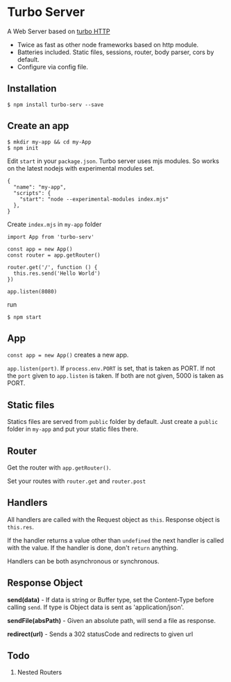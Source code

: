 # Turbo Server

A Web Server based on [turbo HTTP](https://www.npmjs.com/package/turbo-http)

* Twice as fast as other node frameworks based on http module.
* Batteries included. Static files, sessions, router, body parser, cors by default.
* Configure via config file.

## Installation

```
$ npm install turbo-serv --save
```

## Create an app

```
$ mkdir my-app && cd my-App
$ npm init
```

Edit `start` in your `package.json`. Turbo server uses mjs modules. So works on
the latest nodejs with experimental modules set.

```
{
  "name": "my-app",
  "scripts": {
    "start": "node --experimental-modules index.mjs"
  },
}
```

Create `index.mjs` in `my-app` folder
```
import App from 'turbo-serv'

const app = new App()
const router = app.getRouter()

router.get('/', function () {
  this.res.send('Hello World')
})

app.listen(8080)
```

run
```
$ npm start
```

## App

`const app = new App()` creates a new app.

`app.listen(port)`. If `process.env.PORT` is set, that is taken as PORT. If not
the `port` given to `app.listen` is taken. If both are not given, 5000 is taken as PORT.

## Static files

Statics files are served from `public` folder by default. Just create a `public` folder
in `my-app` and put your static files there.

## Router

Get the router with `app.getRouter()`.

Set your routes with `router.get` and `router.post`

## Handlers

All handlers are called with the Request object as `this`. Response object is
`this.res`.

If the handler returns a value other than `undefined` the next handler is called
with the value. If the handler is done, don't `return` anything.

Handlers can be both asynchronous or synchronous.

## Response Object

**send(data)** - If data is string or Buffer type, set the Content-Type before calling `send`. If type is Object data is sent as 'application/json'.

**sendFile(absPath)** - Given an absolute path, will send a file as response.

**redirect(url)** - Sends a 302 statusCode and redirects to given url

## Todo

1. Nested Routers
